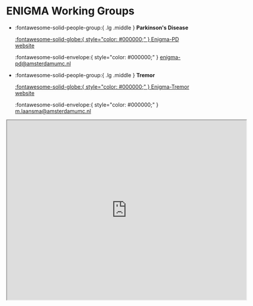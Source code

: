 # ENIGMA Working Groups

<div class="grid cards" markdown>

-   :fontawesome-solid-people-group:{ .lg .middle } __Parkinson's Disease__
    
    [:fontawesome-solid-globe:{ style="color: #000000;" } Enigma-PD website](https://enigma-infra.github.io/ENIGMA-PD/) 

    :fontawesome-solid-envelope:{ style="color: #000000;" } enigma-pd@amsterdamumc.nl


-   :fontawesome-solid-people-group:{ .lg .middle } __Tremor__
    
    [:fontawesome-solid-globe:{ style="color: #000000;" } Enigma-Tremor website](https://enigma-infra.github.io/ENIGMA-Tremor/) 

    :fontawesome-solid-envelope:{ style="color: #000000;" } m.laansma@amsterdamumc.nl


</div>


<div style="text-align: center;">
    <iframe src="https://www.google.com/maps/d/embed?mid=1aNXhPfXoWDHdQJSFH6yBfMfBzOVBMAc&ehbc=2E312F" width="640" height="480"></iframe>
</div>